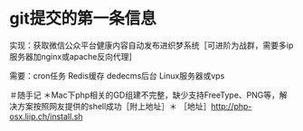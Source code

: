 # git提交的第一条信息
实现：获取微信公众平台健康内容自动发布进织梦系统［可进阶为战群，需要多ip服务器加nginx或apache反向代理］

需要：cron任务
      Redis缓存
      dedecms后台
      Linux服务器或vps




＃随手记 ＊Mac下php相关的GD组建不完整，缺少支持FreeType、PNG等，解决方案按照网友提供的shell成功［附上地址］＊
［地址］http://php-osx.liip.ch/install.sh

